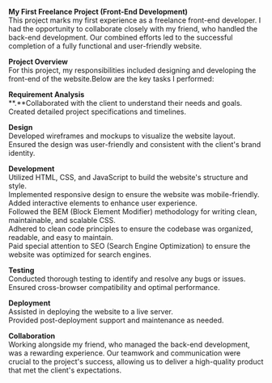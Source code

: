 **My First Freelance Project (Front-End Development)**<br>
This project marks my first experience as a freelance front-end developer. I had the opportunity to collaborate closely with my friend, who handled the back-end development. Our combined efforts led to the successful completion of a fully functional and user-friendly website.<br>

**Project Overview**<br>
For this project, my responsibilities included designing and developing the front-end of the website.Below are the key tasks I performed:<br>

**Requirement Analysis**<br>
**.**Collaborated with the client to understand their needs and goals.<br>
Created detailed project specifications and timelines.<br>

**Design**<br>
Developed wireframes and mockups to visualize the website layout.<br>
Ensured the design was user-friendly and consistent with the client's brand identity.<br>

**Development**<br>
Utilized HTML, CSS, and JavaScript to build the website's structure and style.<br>
Implemented responsive design to ensure the website was mobile-friendly.<br>
Added interactive elements to enhance user experience.<br>
Followed the BEM (Block Element Modifier) methodology for writing clean, maintainable, and scalable CSS.<br>
Adhered to clean code principles to ensure the codebase was organized, readable, and easy to maintain.<br>
Paid special attention to SEO (Search Engine Optimization) to ensure the website was optimized for search engines.<br>

**Testing**<br>
Conducted thorough testing to identify and resolve any bugs or issues.<br>
Ensured cross-browser compatibility and optimal performance.<br>

**Deployment**<br>
Assisted in deploying the website to a live server.<br>
Provided post-deployment support and maintenance as needed.<br>

**Collaboration**<br>
Working alongside my friend, who managed the back-end development, was a rewarding experience. Our teamwork and communication were crucial to the project's success, allowing us to deliver a high-quality product that met the client's expectations.
